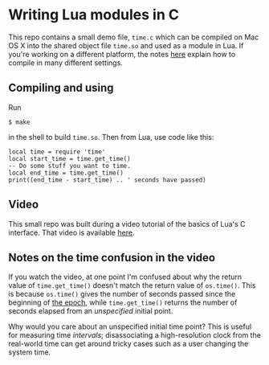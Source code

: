 # Writing Lua modules in C

This repo contains a small demo file, `time.c` which can be compiled on Mac OS X
into the shared object file `time.so` and used as a module in Lua. If you're
working on a different platform, the notes
[here](http://lua-users.org/wiki/BuildingModules) explain how to compile in many
different settings.

## Compiling and using

Run

    $ make

in the shell to build `time.so`. Then from Lua, use code like this:

    local time = require 'time'
    local start_time = time.get_time()
    -- Do some stuff you want to time.
    local end_time = time.get_time()
    print((end_time - start_time) .. ' seconds have passed)

## Video

This small repo was built during a video tutorial of the basics of Lua's C
interface. That video is available
[here](https://www.youtube.com/watch?v=UiZ051A22h8).

## Notes on the time confusion in the video

If you watch the video, at one point I'm confused about why the return value of
`time.get_time()` doesn't match the return value of `os.time()`. This is because
`os.time()` gives the number of seconds passed since the
beginning of [the epoch](https://en.wikipedia.org/wiki/Unix_time),
while `time.get_time()` returns the number of seconds elapsed from an
*unspecified* initial point.

Why would you care about an unspecified initial time point?
This is useful for measuring time *intervals*; disassociating a
high-resolution clock from the real-world time can get around tricky cases such
as a user changing the system time.
